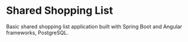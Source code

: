 # Shared Shopping List

Basic shared shopping list application built with Spring Boot and Angular frameworks, PostgreSQL.
